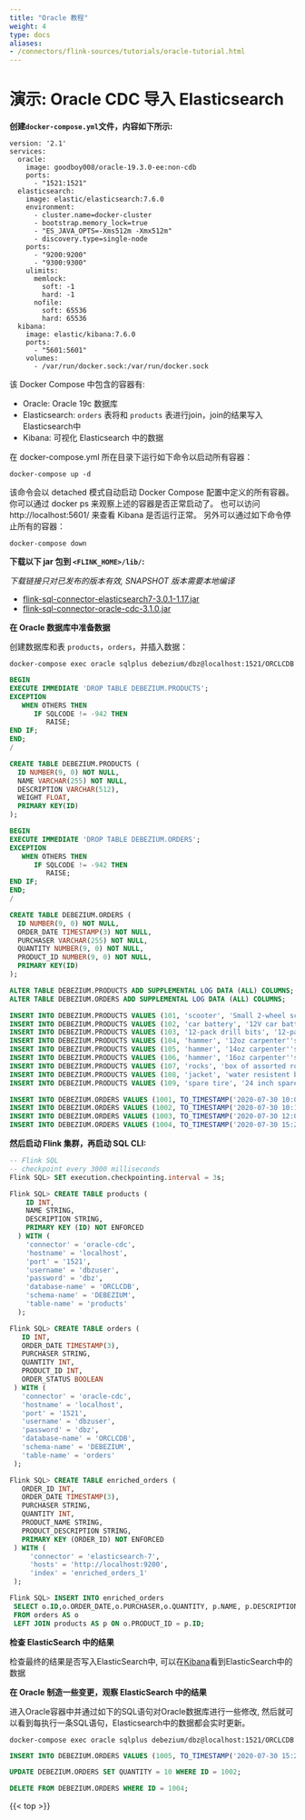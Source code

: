 ```yaml
---
title: "Oracle 教程"
weight: 4
type: docs
aliases:
- /connectors/flink-sources/tutorials/oracle-tutorial.html
---
```

<!--
Licensed to the Apache Software Foundation (ASF) under one
or more contributor license agreements.  See the NOTICE file
distributed with this work for additional information
regarding copyright ownership.  The ASF licenses this file
to you under the Apache License, Version 2.0 (the
"License"); you may not use this file except in compliance
with the License.  You may obtain a copy of the License at

  http://www.apache.org/licenses/LICENSE-2.0

Unless required by applicable law or agreed to in writing,
software distributed under the License is distributed on an
"AS IS" BASIS, WITHOUT WARRANTIES OR CONDITIONS OF ANY
KIND, either express or implied.  See the License for the
specific language governing permissions and limitations
under the License.
-->

# 演示: Oracle CDC 导入 Elasticsearch

**创建`docker-compose.yml`文件，内容如下所示:**

```
version: '2.1'
services:
  oracle:
    image: goodboy008/oracle-19.3.0-ee:non-cdb
    ports:
      - "1521:1521"
  elasticsearch:
    image: elastic/elasticsearch:7.6.0
    environment:
      - cluster.name=docker-cluster
      - bootstrap.memory_lock=true
      - "ES_JAVA_OPTS=-Xms512m -Xmx512m"
      - discovery.type=single-node
    ports:
      - "9200:9200"
      - "9300:9300"
    ulimits:
      memlock:
        soft: -1
        hard: -1
      nofile:
        soft: 65536
        hard: 65536
  kibana:
    image: elastic/kibana:7.6.0
    ports:
      - "5601:5601"
    volumes:
      - /var/run/docker.sock:/var/run/docker.sock
``` 
该 Docker Compose 中包含的容器有:
- Oracle: Oracle 19c 数据库
- Elasticsearch: `orders` 表将和 `products` 表进行join，join的结果写入Elasticsearch中
- Kibana: 可视化 Elasticsearch 中的数据

在 docker-compose.yml 所在目录下运行如下命令以启动所有容器：
```shell
docker-compose up -d
```
该命令会以 detached 模式自动启动 Docker Compose 配置中定义的所有容器。
你可以通过 docker ps 来观察上述的容器是否正常启动了。 也可以访问 http://localhost:5601/ 来查看 Kibana 是否运行正常。
另外可以通过如下命令停止所有的容器：

```shell
docker-compose down
````

**下载以下 jar 包到 `<FLINK_HOME>/lib/`:**

*下载链接只对已发布的版本有效, SNAPSHOT 版本需要本地编译*

- [flink-sql-connector-elasticsearch7-3.0.1-1.17.jar](https://repo.maven.apache.org/maven2/org/apache/flink/flink-sql-connector-elasticsearch7/3.0.1-1.17/flink-sql-connector-elasticsearch7-3.0.1-1.17.jar)
- [flink-sql-connector-oracle-cdc-3.1.0.jar](https://repo1.maven.org/maven2/org/apache/flink/flink-sql-connector-oracle-cdc/3.1.0/flink-sql-connector-oracle-cdc-3.1.0.jar)


**在 Oracle 数据库中准备数据**

创建数据库和表 `products`，`orders`，并插入数据：

```shell
docker-compose exec oracle sqlplus debezium/dbz@localhost:1521/ORCLCDB
```
```sql
BEGIN
EXECUTE IMMEDIATE 'DROP TABLE DEBEZIUM.PRODUCTS';
EXCEPTION
   WHEN OTHERS THEN
      IF SQLCODE != -942 THEN
         RAISE;
END IF;
END;
/

CREATE TABLE DEBEZIUM.PRODUCTS (
  ID NUMBER(9, 0) NOT NULL,
  NAME VARCHAR(255) NOT NULL,
  DESCRIPTION VARCHAR(512),
  WEIGHT FLOAT,
  PRIMARY KEY(ID)
);

BEGIN
EXECUTE IMMEDIATE 'DROP TABLE DEBEZIUM.ORDERS';
EXCEPTION
   WHEN OTHERS THEN
      IF SQLCODE != -942 THEN
         RAISE;
END IF;
END;
/

CREATE TABLE DEBEZIUM.ORDERS (
  ID NUMBER(9, 0) NOT NULL,
  ORDER_DATE TIMESTAMP(3) NOT NULL,
  PURCHASER VARCHAR(255) NOT NULL,
  QUANTITY NUMBER(9, 0) NOT NULL,
  PRODUCT_ID NUMBER(9, 0) NOT NULL,
  PRIMARY KEY(ID)
);

ALTER TABLE DEBEZIUM.PRODUCTS ADD SUPPLEMENTAL LOG DATA (ALL) COLUMNS;
ALTER TABLE DEBEZIUM.ORDERS ADD SUPPLEMENTAL LOG DATA (ALL) COLUMNS;

INSERT INTO DEBEZIUM.PRODUCTS VALUES (101, 'scooter', 'Small 2-wheel scooter', 3.14);
INSERT INTO DEBEZIUM.PRODUCTS VALUES (102, 'car battery', '12V car battery', 8.1);
INSERT INTO DEBEZIUM.PRODUCTS VALUES (103, '12-pack drill bits', '12-pack of drill bits with sizes ranging from #40 to #3', 0.8);
INSERT INTO DEBEZIUM.PRODUCTS VALUES (104, 'hammer', '12oz carpenter''s hammer', 0.75);
INSERT INTO DEBEZIUM.PRODUCTS VALUES (105, 'hammer', '14oz carpenter''s hammer', 0.875);
INSERT INTO DEBEZIUM.PRODUCTS VALUES (106, 'hammer', '16oz carpenter''s hammer', 1.0);
INSERT INTO DEBEZIUM.PRODUCTS VALUES (107, 'rocks', 'box of assorted rocks', 5.3);
INSERT INTO DEBEZIUM.PRODUCTS VALUES (108, 'jacket', 'water resistent black wind breaker', 0.1);
INSERT INTO DEBEZIUM.PRODUCTS VALUES (109, 'spare tire', '24 inch spare tire', 22.2);

INSERT INTO DEBEZIUM.ORDERS VALUES (1001, TO_TIMESTAMP('2020-07-30 10:08:22.001000', 'YYYY-MM-DD HH24:MI:SS.FF'), 'Jark', 1, 101);
INSERT INTO DEBEZIUM.ORDERS VALUES (1002, TO_TIMESTAMP('2020-07-30 10:11:09.001000', 'YYYY-MM-DD HH24:MI:SS.FF'), 'Sally', 2, 102);
INSERT INTO DEBEZIUM.ORDERS VALUES (1003, TO_TIMESTAMP('2020-07-30 12:00:30.001000', 'YYYY-MM-DD HH24:MI:SS.FF'), 'Edward', 2, 103);
INSERT INTO DEBEZIUM.ORDERS VALUES (1004, TO_TIMESTAMP('2020-07-30 15:22:00.001000', 'YYYY-MM-DD HH24:MI:SS.FF'), 'Jark', 1, 104);
```

**然后启动 Flink 集群，再启动 SQL CLI:**

```sql
-- Flink SQL
-- checkpoint every 3000 milliseconds                       
Flink SQL> SET execution.checkpointing.interval = 3s;

Flink SQL> CREATE TABLE products (
    ID INT,
    NAME STRING,
    DESCRIPTION STRING,
    PRIMARY KEY (ID) NOT ENFORCED
  ) WITH (
    'connector' = 'oracle-cdc',
    'hostname' = 'localhost',
    'port' = '1521',
    'username' = 'dbzuser',
    'password' = 'dbz',
    'database-name' = 'ORCLCDB',
    'schema-name' = 'DEBEZIUM',  
    'table-name' = 'products'
  );

Flink SQL> CREATE TABLE orders (
   ID INT,
   ORDER_DATE TIMESTAMP(3),
   PURCHASER STRING,
   QUANTITY INT,
   PRODUCT_ID INT,
   ORDER_STATUS BOOLEAN
 ) WITH (
   'connector' = 'oracle-cdc',
   'hostname' = 'localhost',
   'port' = '1521',
   'username' = 'dbzuser',
   'password' = 'dbz',
   'database-name' = 'ORCLCDB',
   'schema-name' = 'DEBEZIUM',  
   'table-name' = 'orders'
 );

Flink SQL> CREATE TABLE enriched_orders (
   ORDER_ID INT,
   ORDER_DATE TIMESTAMP(3),
   PURCHASER STRING,
   QUANTITY INT,
   PRODUCT_NAME STRING,
   PRODUCT_DESCRIPTION STRING,
   PRIMARY KEY (ORDER_ID) NOT ENFORCED
 ) WITH (
     'connector' = 'elasticsearch-7',
     'hosts' = 'http://localhost:9200',
     'index' = 'enriched_orders_1'
 );

Flink SQL> INSERT INTO enriched_orders
 SELECT o.ID,o.ORDER_DATE,o.PURCHASER,o.QUANTITY, p.NAME, p.DESCRIPTION
 FROM orders AS o
 LEFT JOIN products AS p ON o.PRODUCT_ID = p.ID;
```

**检查 ElasticSearch 中的结果**

检查最终的结果是否写入ElasticSearch中, 可以在[Kibana](http://localhost:5601/)看到ElasticSearch中的数据

**在 Oracle 制造一些变更，观察 ElasticSearch 中的结果**

进入Oracle容器中并通过如下的SQL语句对Oracle数据库进行一些修改, 然后就可以看到每执行一条SQL语句，Elasticsearch中的数据都会实时更新。

```shell
docker-compose exec oracle sqlplus debezium/dbz@localhost:1521/ORCLCDB
```

```sql
INSERT INTO DEBEZIUM.ORDERS VALUES (1005, TO_TIMESTAMP('2020-07-30 15:22:00.001000', 'YYYY-MM-DD HH24:MI:SS.FF'), 'Jark', 5, 105);

UPDATE DEBEZIUM.ORDERS SET QUANTITY = 10 WHERE ID = 1002;

DELETE FROM DEBEZIUM.ORDERS WHERE ID = 1004;
```

{{< top >}}
